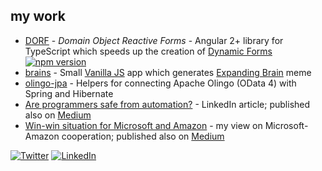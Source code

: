 ## my work

- [DORF](http://mat3e.github.io/dorf) - _Domain Object Reactive Forms_ - Angular 2+ library for TypeScript which speeds up the creation of [Dynamic Forms](https://angular.io/docs/ts/latest/cookbook/dynamic-form.html) [![npm version](https://img.shields.io/npm/v/dorf.svg)](https://www.npmjs.com/package/dorf)
- [brains](https://mat3e.github.io/brains/) - Small [Vanilla JS](http://vanilla-js.com/) app which generates [Expanding Brain](http://knowyourmeme.com/memes/expanding-brain) meme
- [olingo-jpa](https://github.com/mat3e/olingo-jpa) - Helpers for connecting Apache Olingo (OData 4) with Spring and Hibernate
- [Are programmers safe from automation?](https://www.linkedin.com/pulse/programmers-safe-from-automation-mateusz-chrzonstowski) - LinkedIn article; published also on [Medium](https://medium.com/@mat3e/are-programmers-safe-from-automation-9246fc1aa525)
- [Win-win situation for Microsoft and Amazon](https://www.linkedin.com/pulse/win-win-situation-microsoft-amazon-mateusz-chrzonstowski) - my view on Microsoft-Amazon cooperation; published also on [Medium](https://medium.com/@mat3e/win-win-situation-for-microsoft-and-amazon-2125c8ded199)

[![Twitter](https://twitter.com/favicon.ico)](https://twitter.com/_mat3e_)
[![LinkedIn](https://www.linkedin.com/favicon.ico)](https://www.linkedin.com/in/mateusz-chrzonstowski-916617109/)
